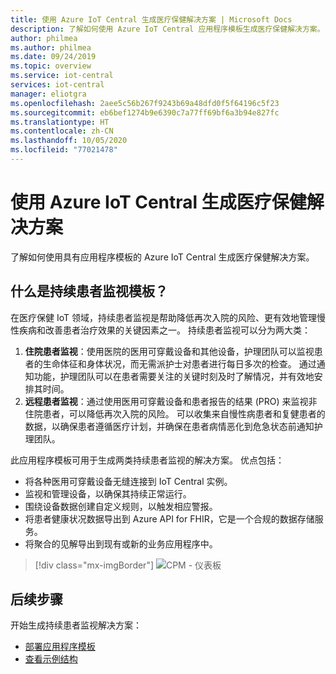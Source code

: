 ```yaml
---
title: 使用 Azure IoT Central 生成医疗保健解决方案 | Microsoft Docs
description: 了解如何使用 Azure IoT Central 应用程序模板生成医疗保健解决方案。
author: philmea
ms.author: philmea
ms.date: 09/24/2019
ms.topic: overview
ms.service: iot-central
services: iot-central
manager: eliotgra
ms.openlocfilehash: 2aee5c56b267f9243b69a48dfd0f5f64196c5f23
ms.sourcegitcommit: eb6bef1274b9e6390c7a77ff69bf6a3b94e827fc
ms.translationtype: HT
ms.contentlocale: zh-CN
ms.lasthandoff: 10/05/2020
ms.locfileid: "77021478"
---
```

# <a name="building-healthcare-solutions-with-azure-iot-central"></a>使用 Azure IoT Central 生成医疗保健解决方案 



了解如何使用具有应用程序模板的 Azure IoT Central 生成医疗保健解决方案。

## <a name="what-is-continuous-patient-monitoring-template"></a>什么是持续患者监视模板？

在医疗保健 IoT 领域，持续患者监视是帮助降低再次入院的风险、更有效地管理慢性疾病和改善患者治疗效果的关键因素之一。 持续患者监视可以分为两大类：

1. **住院患者监视**：使用医院的医用可穿戴设备和其他设备，护理团队可以监视患者的生命体征和身体状况，而无需派护士对患者进行每日多次的检查。 通过通知功能，护理团队可以在患者需要关注的关键时刻及时了解情况，并有效地安排其时间。
1. **远程患者监视**：通过使用医用可穿戴设备和患者报告的结果 (PRO) 来监视非住院患者，可以降低再次入院的风险。 可以收集来自慢性病患者和复健患者的数据，以确保患者遵循医疗计划，并确保在患者病情恶化到危急状态前通知护理团队。

此应用程序模板可用于生成两类持续患者监视的解决方案。 优点包括：

* 将各种医用可穿戴设备无缝连接到 IoT Central 实例。
* 监视和管理设备，以确保其持续正常运行。
* 围绕设备数据创建自定义规则，以触发相应警报。
* 将患者健康状况数据导出到 Azure API for FHIR，它是一个合规的数据存储服务。
* 将聚合的见解导出到现有或新的业务应用程序中。

>[!div class="mx-imgBorder"] 
>![CPM - 仪表板](media/in-patient-dashboard.png)

## <a name="next-steps"></a>后续步骤

开始生成持续患者监视解决方案：

* [部署应用程序模板](tutorial-continuous-patient-monitoring.md)
* [查看示例结构](concept-continuous-patient-monitoring-architecture.md)